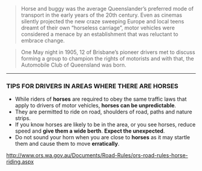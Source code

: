 > Horse and buggy was the average Queenslander’s preferred mode of transport in the early years of the 20th century. Even as cinemas silently projected the new craze sweeping Europe and local teens dreamt of their own “horseless carriage”, motor vehicles were considered a menace by an establishment that was reluctant to embrace change.

> One May night in 1905, 12 of Brisbane’s pioneer drivers met to discuss forming a group to champion the rights of motorists and with that, the Automobile Club of Queensland was born.

---

### TIPS FOR DRIVERS IN AREAS WHERE THERE ARE HORSES

- While riders of __horses__ are required to obey the same traffic laws that apply to drivers of motor vehicles, __horses can be unpredictable__.
- They are permitted to ride on road, shoulders of road, paths and nature strips.
- If you know horses are likely to be in the area, or you see horses, reduce speed and __give them a wide berth__. __Expect the unexpected__.
- Do not sound your horn when you are close to __horses__ as it may startle them and cause them to move __erratically__.

<http://www.ors.wa.gov.au/Documents/Road-Rules/ors-road-rules-horse-riding.aspx>
